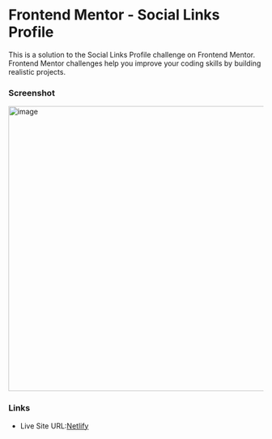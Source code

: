 # Frontend Mentor - Social Links Profile

This is a solution to the Social Links Profile challenge on Frontend Mentor.
Frontend Mentor challenges help you improve your coding skills by building realistic projects.

### Screenshot

<img width="562" alt="image" src="https://github.com/gab-holik/Frontend-Mentor/assets/97192580/0c69eed2-a816-4922-aec7-c91d560b3cb5">

### Links

- Live Site URL:[Netlify](https://dainty-smakager-850237.netlify.app/)
